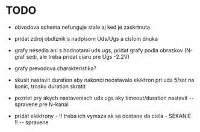 # TODO

- obvodova schema nefunguje stale aj ked 
je zaskrtnuta

- pridat zdroj obdlznik s nadpisom Uds/Ugs a cislom dnuka

- grafy nesedia ani s hodnotami uds ugs,
pridat grafy podla obrazkov (N-graf sedi, ale treba pridat ciaru pre Ugs -2.2V)

- grafy prevodova charakteristika?

- skusit nastavit duration aby nakonci neostavalo elektron pri uds 5/sat na konic, trosku duration skratit

- pozriet pry akych nastaveniach uds ugs aky 
timeout/duration nastavit -- spravene pre N-kanal

- pridat elektrony - !! treba ich vymaza
ak sa dostane do ciela - SEKANIE !! -- spravene


